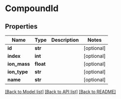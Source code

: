 # CompoundId

## Properties
Name | Type | Description | Notes
------------ | ------------- | ------------- | -------------
**id** | **str** |  | [optional] 
**index** | **int** |  | [optional] 
**ion_mass** | **float** |  | [optional] 
**ion_type** | **str** |  | [optional] 
**name** | **str** |  | [optional] 

[[Back to Model list]](../README.md#documentation-for-models) [[Back to API list]](../README.md#documentation-for-api-endpoints) [[Back to README]](../README.md)


